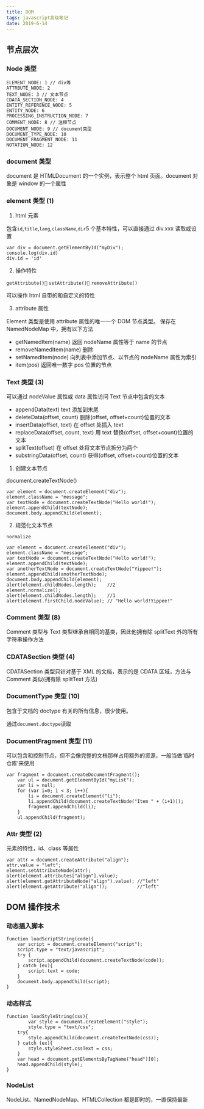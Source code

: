 ```yaml
---
title: DOM
tags: javascript高级笔记
date: 2019-6-14
---
```


## 节点层次

### Node 类型

```
ELEMENT_NODE: 1 // div等
ATTRBUTE_NODE: 2
TEXT_NODE: 3 // 文本节点
CDATA_SECTION_NODE: 4
ENTITY_REFERENCE_NODE: 5
ENTITY_NODE: 6
PROCESSING_INSTRUCTION_NODE: 7
COMMENT_NODE: 8 // 注释节点
DOCUMENT_NODE: 9 // document类型
DOCUMENT_TYPE_NODE: 10
DOCUMENT_FRAGMENT_NODE: 11
NOTATION_NODE: 12
```

### document 类型

document 是 HTMLDocument 的一个实例，表示整个 html 页面。document 对象是 window 的一个属性

### element 类型 (1)

1. html 元素

包含`id`,`title`,`lang`,`className`,`dir`5 个基本特性，可以直接通过 div.xxx 读取或设置

```
var div = document.getElementById("myDiv");
console.log(div.id)
div.id = 'id'
```

2. 操作特性

`getAttribute()􏴎` `setAttribute()􏲪` `removeAttribute()`

可以操作 html 自带的和自定义的特性

3. attribute 属性

Element 类型是使用 attribute 属性的唯一一个 DOM 节点类型。
保存在 NamedNodeMap 中，拥有以下方法

-   getNamedItem(name) 返回 nodeName 属性等于 name 的节点
-   removeNamedItem(name) 删除
-   setNamedItem(node) 向列表中添加节点、以节点的 nodeName 属性为索引
-   item(pos) 返回唯一数字 pos 位置的节点

### Text 类型 (3)

可以通过 nodeValue 属性或 data 属性访问 Text 节点中包含的文本

-   appendData(text) text 添加到末尾
-   deleteData(offset, count) 删除(offset, offset+count)位置的文本
-   insertData(offset, text) 在 offset 处插入 text
-   replaceData(offset, count, text) 用 text 替换(offset, offset+count)位置的文本
-   splitText(offset) 在 offset 处将文本节点拆分为两个
-   substringData(offset, count) 获得(offset, offset+count)位置的文本

1. 创建文本节点

document.createTextNode()

```
var element = document.createElement("div");
element.className = "message";
var textNode = document.createTextNode("Hello world!");
element.appendChild(textNode);
document.body.appendChild(element);
```

2. 规范化文本节点

`normalize`

```
var element = document.createElement("div");
element.className = "message";
var textNode = document.createTextNode("Hello world!");
element.appendChild(textNode);
var anotherTextNode = document.createTextNode("Yippee!");
element.appendChild(anotherTextNode);
document.body.appendChild(element);
alert(element.childNodes.length);    //2
element.normalize();
alert(element.childNodes.length);    //1
alert(element.firstChild.nodeValue); // "Hello world!Yippee!"
```

### Comment 类型 (8)

Comment 类型与 Text 类型继承自相同的基类，因此他拥有除 splitText 外的所有字符串操作方法

### CDATASection 类型 (4)

CDATASection 类型只针对基于 XML 的文档，表示的是 CDATA 区域，方法与 Comment 类似(拥有除 splitText 方法)

### DocumentType 类型 (10)

包含于文档的 doctype 有关的所有信息，很少使用。

通过`document.doctype`读取

### DocumentFragment 类型 (11)

可以包含和控制节点，但不会像完整的文档那样占用额外的资源，一般当做‘临时仓库’来使用

```
var fragment = document.createDocumentFragment();
    var ul = document.getElementById("myList");
    var li = null;
    for (var i=0; i < 3; i++){
        li = document.createElement("li");
        li.appendChild(document.createTextNode("Item " + (i+1)));
        fragment.appendChild(li);
    }
    ul.appendChild(fragment);
```

### Attr 类型 (2)

元素的特性，id、class 等属性

```
var attr = document.createAttribute("align");
attr.value = "left";
element.setAttributeNode(attr);
alert(element.attributes["align"].value);
alert(element.getAttributeNode("align").value); //"left"
alert(element.getAttribute("align"));           //"left"
```

## DOM 操作技术

### 动态插入脚本

```
function loadScriptString(code){
    var script = document.createElement("script");
    script.type = "text/javascript";
    try {
        script.appendChild(document.createTextNode(code));
    } catch (ex){
        script.text = code;
    }
    document.body.appendChild(script);
}
```

### 动态样式

```
function loadStyleString(css){
        var style = document.createElement("style");
        style.type = "text/css";
    try{
        style.appendChild(document.createTextNode(css));
    } catch (ex){
        style.styleSheet.cssText = css;
    }
    var head = document.getElementsByTagName("head")[0];
    head.appendChild(style);
}
```

### NodeList

NodeList、NamedNodeMap、HTMLCollection 都是即时的，一直保持最新
